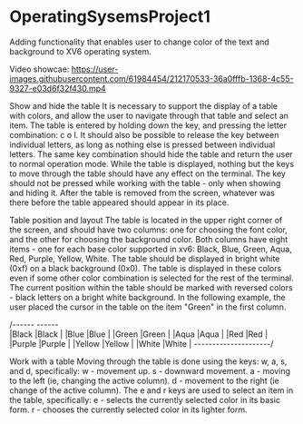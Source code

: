 # OperatingSysemsProject1
Adding functionality that enables user to change color of the text and background to XV6 operating system.

Video showcae: https://user-images.githubusercontent.com/61984454/212170533-36a0fffb-1368-4c55-9327-e03d6f32f430.mp4

Show and hide the table
It is necessary to support the display of a table with colors, and allow the user to navigate through that table and select an item. The table is entered by holding down the <ALT> key, and pressing the letter combination: c o l. It should also be possible to release the <ALT> key between individual letters, as long as nothing else is pressed between individual letters. The same key combination should hide the table and return the user to normal operation mode. While the table is displayed, nothing but the keys to move through the table should have any effect on the terminal. The <ALT> key should not be pressed while working with the table - only when showing and hiding it. After the table is removed from the screen, whatever was there before the table appeared should appear in its place.

Table position and layout
The table is located in the upper right corner of the screen, and should have two columns: one for choosing the font color, and the other for choosing the background color. Both columns have eight items - one for each base color supported in xv6: Black, Blue, Green, Aqua, Red, Purple, Yellow, White. The table should be displayed in bright white (0xf) on a black background (0x0). The table is displayed in these colors even if some other color combination is selected for the rest of the terminal. The current position within the table should be marked with reversed colors - black letters on a bright white background. In the following example, the user placed the cursor in the table on the item "Green" in the first column.

/---<FG>--- ---<BG>---\
|Black     |Black     |
|Blue      |Blue      |
|Green     |Green     |
|Aqua      |Aqua      |
|Red       |Red       |
|Purple    |Purple    |
|Yellow    |Yellow    |
|White     |White     |
\---------------------/


Work with a table
Moving through the table is done using the keys: w, a, s, and d, specifically:
w - movement up.
s - downward movement.
a - moving to the left (ie, changing the active column).
d - movement to the right (ie change of the active column).
The e and r keys are used to select an item in the table, specifically:
e - selects the currently selected color in its basic form.
r - chooses the currently selected color in its lighter form.
